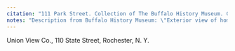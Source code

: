 ```yaml
---
citation: "111 Park Street. Collection of The Buffalo History Museum. General photograph collection, Streets - Park."
notes: "Description from Buffalo History Museum: \"Exterior view of home at 111 Park Street, [Buffalo NY,] ca. Dec., 1879. The former home of William & Debora Mills.\""
---
```


Union View Co., 110 State Street, Rochester, N. Y. 

